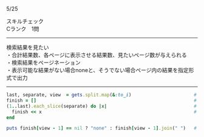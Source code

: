 5/25
  
スキルチェック  
Cランク　1問  
  
-------------------------------------------
検索結果を見たい  
・合計結果数、各ページに表示させる結果数、見たいページ数が与えられる  
・検索結果をページネーション  
・表示可能な結果がない場合noneと、そうでない場合ページ内の結果を指定形式で出力  
  
-------------------------------------------
  
```ruby
last, separate, view  = gets.split.map(&:to_i)                       # 合計結果数、各ページに表示させる結果数、見たいページ数を取得
finish = []                                                          # ページネーションの結果
(1..last).each_slice(separate) do |x|                                # 全部の検索結果をページネーション
  finish << x                                                        # 結果を記録
end

puts finish[view - 1] == nil ? "none" : finish[view - 1].join(" ")   # 表示可能な結果がない場合noneと、そうでない場合ページ内の結果を指定形式で出力
```
